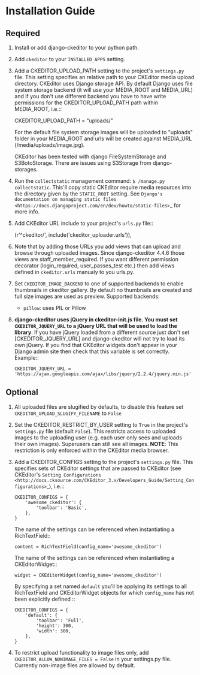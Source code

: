# Installation Guide

## Required

1. Install or add django-ckeditor to your python path.

2. Add ``ckeditor`` to your ``INSTALLED_APPS`` setting.

3. Add a CKEDITOR_UPLOAD_PATH setting to the project's ``settings.py`` file. This setting specifies an relative path to your CKEditor media upload directory. CKEditor uses Django storage API. By default Django uses file system storage backend (it will use your MEDIA_ROOT and MEDIA_URL) and if you don't use different backend you have to have write permissions for the CKEDITOR_UPLOAD_PATH path within MEDIA_ROOT, i.e.::


    CKEDITOR_UPLOAD_PATH = "uploads/"

   For the default file system storage images will be uploaded to "uploads" folder in your MEDIA_ROOT and urls will be created against MEDIA_URL (/media/uploads/image.jpg).

   CKEditor has been tested with django FileSystemStorage and S3BotoStorage.
   There are issues using S3Storage from django-storages.

4. Run the ``collectstatic`` management command: ``$ /manage.py collectstatic``. This'll copy static CKEditor require media resources into the directory given by the ``STATIC_ROOT`` setting. See `Django's documentation on managing static files <https://docs.djangoproject.com/en/dev/howto/static-files>`_ for more info.

5. Add CKEditor URL include to your project's ``urls.py`` file::

    (r'^ckeditor/', include('ckeditor_uploader.urls')),

6. Note that by adding those URLs you add views that can upload and browse through uploaded images. Since django-ckeditor 4.4.6 those views are staff_member_required. If you want different permission decorator (login_required, user_passes_test etc.) then add views defined in `ckeditor.urls` manualy to you urls.py.

7. Set ``CKEDITOR_IMAGE_BACKEND`` to one of supported backends to enable thumbnails in ckeditor gallery. By default no thumbnails are created and full size images are used as preview. Supported backends:

   - ``pillow``: uses PIL or Pillow

8. **django-ckeditor uses jQuery in ckeditor-init.js file. You must set ``CKEDITOR_JQUERY_URL`` to a jQuery URL that will be used to load the library**. If you have jQuery loaded from a different source just don't set [CKEDITOR_JQUERY_URL] and django-ckeditor will not try to load its own jQuery. If you find that CKEditor widgets don't appear in your Django admin site then check that this variable is set correctly. Example::

       CKEDITOR_JQUERY_URL = 'https://ajax.googleapis.com/ajax/libs/jquery/2.2.4/jquery.min.js'


## Optional

1. All uploaded files are slugified by defaults, to disable this feature set ``CKEDITOR_UPLOAD_SLUGIFY_FILENAME`` to ``False``

2. Set the CKEDITOR_RESTRICT_BY_USER setting to ``True`` in the project's ``settings.py`` file (default ``False``). This restricts access to uploaded images to the uploading user (e.g. each user only sees and uploads their own images). Superusers can still see all images. **NOTE**: This restriction is only enforced within the CKEditor media browser.

3. Add a CKEDITOR_CONFIGS setting to the project's ``settings.py`` file. This specifies sets of CKEditor settings that are passed to CKEditor (see CKEditor's `Setting Configurations <http://docs.cksource.com/CKEditor_3.x/Developers_Guide/Setting_Configurations>`_), i.e.::

       CKEDITOR_CONFIGS = {
           'awesome_ckeditor': {
               'toolbar': 'Basic',
           },
       }

   The name of the settings can be referenced when instantiating a RichTextField::

       content = RichTextField(config_name='awesome_ckeditor')

   The name of the settings can be referenced when instantiating a CKEditorWidget::

       widget = CKEditorWidget(config_name='awesome_ckeditor')

   By specifying a set named ``default`` you'll be applying its settings to all RichTextField and CKEditorWidget objects for which ``config_name`` has not been explicitly defined ::

       CKEDITOR_CONFIGS = {
           'default': {
               'toolbar': 'Full',
               'height': 300,
               'width': 300,
           },
       }

4. To restrict upload functionality to image files only, add ``CKEDITOR_ALLOW_NONIMAGE_FILES = False`` in your settings.py file. Currently non-image files are allowed by default.
